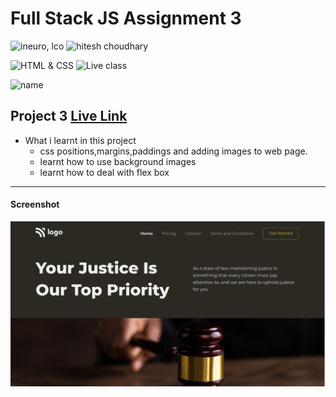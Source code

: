 # Full Stack JS Assignment 3

![ineuro, lco](https://img.shields.io/badge/iNeuron-LCO-green)
![hitesh choudhary](https://img.shields.io/badge/Hitesh--Choudhary-Full--stack--JS--bootcamp-red)

![HTML & CSS](https://img.shields.io/badge/HTML-CSS-orange)
![Live class](https://img.shields.io/badge/LIVE--CLASS-PROJECT--3-lightgrey)

![name](https://img.shields.io/badge/name%20-praveen-green)

## Project 3 [Live Link](https://fs-js-project-03.netlify.app/)

-   What i learnt in this project
    - css positions,margins,paddings and adding images to web page.  
    -  learnt how to use background images
    - learnt how to deal with flex box

---
#### Screenshot

![Desktop](./thumbnail.png)
